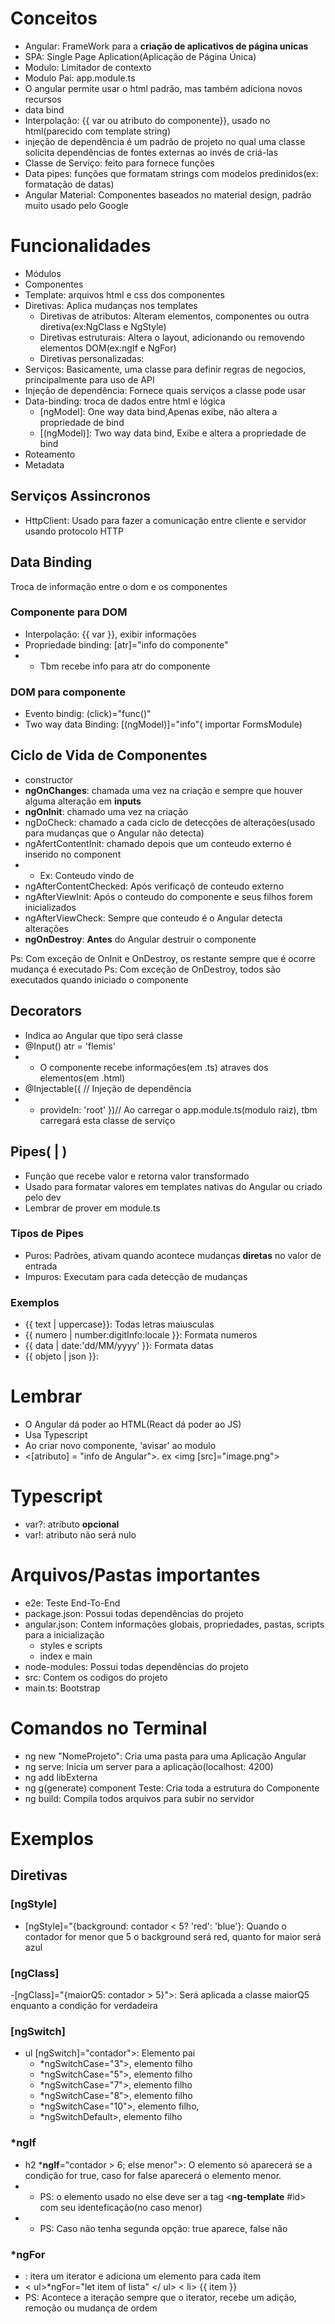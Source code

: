 # Conceitos
- Angular: FrameWork para a **criação de aplicativos de página unicas**
- SPA: Single Page Aplication(Aplicação de Página Única)
- Modulo: Limitador de contexto
- Modulo Pai: app.module.ts
- O angular permite usar o html padrão, mas também adiciona novos recursos
- data bind
- Interpolação: {{ var ou atributo do componente}}, usado no html(parecido com template string)
-  injeção de dependência é um padrão de projeto no qual uma classe solicita dependências de fontes externas ao invés de criá-las
- Classe de Serviço: feito para fornece funções
- Data pipes: funções que formatam strings com modelos predinidos(ex: formatação de datas)
- Angular Material: Componentes baseados no material design, padrão muito usado pelo Google

# Funcionalidades
- Módulos
- Componentes
- Template: arquivos html e css dos componentes
- Diretivas: Aplica mudanças nos templates
    - Diretivas de atributos: Alteram elementos, componentes ou outra diretiva(ex:NgClass e NgStyle)
    - Diretivas estruturais:  Altera o layout, adicionando ou removendo elementos DOM(ex:ngIf e NgFor)
    - Diretivas personalizadas: 
- Serviços: Basicamente, uma classe para definir regras de negocios, principalmente para uso de API
- Injeção de dependência: Fornece quais serviços a classe pode usar
- Data-binding: troca de dados entre html e lógica
    - [ngModel]: One way data bind,Apenas exibe, não altera a propriedade de bind
    - [(ngModel)]: Two way data bind, Exibe e altera a propriedade de bind
- Roteamento
- Metadata

## Serviços Assincronos

- HttpClient: Usado para fazer a comunicação entre cliente e servidor usando protocolo HTTP


## Data Binding
Troca de informação entre o dom e os componentes

### Componente para DOM
- Interpolação: {{ var }}, exibir informações
- Propriedade binding: [atr]="info do componente"
- - Tbm recebe info para atr do componente
### DOM para componente
- Evento bindig: (click)="func()"
- Two way data Binding: [(ngModel)]="info"( importar FormsModule)


## Ciclo de Vida de Componentes
- constructor
- **ngOnChanges**: chamada uma vez na criação e sempre que houver alguma alteração em **inputs**
- **ngOnInit**: chamado uma vez na criação
- ngDoCheck: chamado a cada ciclo de detecções de alterações(usado para mudanças que o Angular não detecta)
- ngAfertContentInit: chamado depois que um conteudo externo é inserido no component
- - Ex: Conteudo vindo de <ng-content>
- ngAfterContentChecked: Após verificaçõ de conteudo externo
- ngAfterViewInit: Após o conteudo do componente e seus filhos forem inicializados
- ngAfterViewCheck: Sempre que conteudo é o Angular detecta alterações
- **ngOnDestroy**: **Antes** do Angular destruir o componente

Ps: Com exceção de OnInit e OnDestroy, os restante sempre que é ocorre mudança é executado
Ps: Com exceção de OnDestroy, todos são executados quando iniciado o componente

## Decorators

- Indica ao Angular que tipo será classe
- @Input() atr = 'flemis'
- - O componente recebe informações(em .ts) atraves dos elementos(em .html)
- @Injectable({ // Injeção de dependência
- - provideIn: 'root' })// Ao carregar o app.module.ts(modulo raiz), tbm carregará esta classe de serviço

## Pipes( | )

- Função que recebe valor e retorna valor transformado
- Usado para formatar valores em templates nativas do Angular ou criado pelo dev
- Lembrar de prover em module.ts

### Tipos de Pipes

- Puros: Padrões, ativam quando acontece mudanças **diretas** no valor de entrada
- Impuros: Executam para cada detecção de mudanças

### Exemplos

- {{ text | uppercase}}: Todas letras maiusculas
- {{ numero | number:digitInfo:locale }}: Formata numeros
- {{ data | date:'dd/MM/yyyy' }}: Formata datas
- {{ objeto | json }}: 
# Lembrar

- O Angular dá poder ao HTML(React dá poder ao JS)
- Usa Typescript
- Ao criar novo componente, 'avisar' ao modulo
- <[atributo] = "info de Angular">. ex <img [src]="image.png">

# Typescript

- var?: atributo **opcional**
- var!: atributo não será nulo


# Arquivos/Pastas importantes 
- e2e: Teste End-To-End
- package.json: Possui todas dependências do projeto
- angular.json: Contem informações globais, propriedades, pastas, scripts para a inicialização
    - styles e scripts
    - index e main
- node-modules: Possui todas dependências do projeto
- src: Contem os codigos do projeto
- main.ts: Bootstrap
# Comandos no Terminal

- ng new "NomeProjeto": Cria uma pasta para uma Aplicação Angular
- ng serve: Inicia um server para a aplicação(localhost: 4200)
- ng add libExterna
- ng g(generate) component Teste: Cria toda a estrutura do Componente
- ng build: Compila todos arquivos para subir no servidor

# Exemplos

## Diretivas


### [ngStyle]
- [ngStyle]="{background: contador < 5? 'red': 'blue'}: Quando o contador for menor que 5 o background será red, quanto for maior será azul

### [ngClass]
-[ngClass]="{maiorQ5: contador > 5}">: Será aplicada a classe maiorQ5 enquanto a condição for verdadeira

### [ngSwitch]
- ul [ngSwitch]="contador">: Elemento pai
    - *ngSwitchCase="3">, elemento filho
    - *ngSwitchCase="5">, elemento filho
    - *ngSwitchCase="7">, elemento filho
    - *ngSwitchCase="8">, elemento filho
    - *ngSwitchCase="10">, elemento filho,
    - *ngSwitchDefault>, elemento filho

### *ngIf
-  h2 ***ngIf**="contador > 6; else menor">: O elemento só aparecerá se a condição for true, caso for false aparecerá o elemento menor.
- - PS: o elemento usado no else deve ser a tag <**ng-template** #id> com seu identeficação(no caso menor)
- - PS: Caso não tenha segunda opção: true aparece, false não

### *ngFor
- : itera um iterator e adiciona um elemento para cada item
- < ul>*ngFor="let item of lista" </ ul> 
    < li> {{ item }}
- PS: Acontece a iteração sempre que o iterator, recebe um adição, remoção ou mudança de ordem

